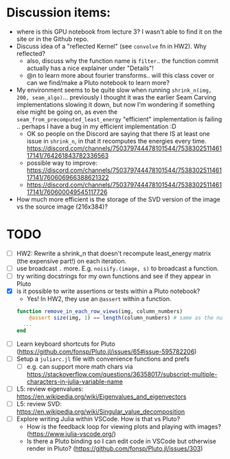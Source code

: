 # Discussion items:
- where is this GPU notebook from lecture 3? I wasn't able to find it on the site or in the Github repo.
- Discuss idea of a "reflected Kernel" (see `convolve` fn in HW2). Why reflected?
  - also, discuss why the function name is `filter`.. the function commit actually has a nice explainer under "Details"!
  - @n to learn more about fourier transforms.. will this class cover or can we find/make a Pluto notebook to learn more?
- My environment seems to be quite slow when running `shrink_n(img, 200, seam_algo)`... previously I thought it was the earlier Seam Carving implementations slowing it down, but now I'm wondering if something else might be going on, as even the `seam_from_precomputed_least_energy` "efficient" implementation is failing .. perhaps I have a bug in my efficient implementation :D
  - OK so people on the Discord are saying that there IS at least one issue in `shrink_n`, in that it recomputes the energies every time. https://discord.com/channels/750379744478101544/753830251146117141/764261843782336563
  - possible way to improve: https://discord.com/channels/750379744478101544/753830251146117141/760606966388621322
  - https://discord.com/channels/750379744478101544/753830251146117141/760600049545117726
- How much more efficient is the storage of the SVD version of the image vs the source image (216x384)?

# TODO

- [ ] HW2: Rewrite a shrink_n that doesn't recompute least_energy matrix (the expensive part!) on each iteration.
- [ ] use broadcast `.` more. E.g. `noisify.(image, s)` to broadcast a function.
- [ ] try writing docstrings for my own functions and see if they appear in Pluto
- [x] is it possible to write assertions or tests within a Pluto notebook?
  - Yes! In HW2, they use an `@assert` within a function.
  ```julia
  function remove_in_each_row_views(img, column_numbers)
	  @assert size(img, 1) == length(column_numbers) # same as the number of rows
    ...
  end
  ```
- [ ] Learn keyboard shortcuts for Pluto (https://github.com/fonsp/Pluto.jl/issues/65#issue-595782206)
- [ ] Setup a `juliarc.jl` file with convenience functions and prefs
  - [ ] e.g. can support more math chars via https://stackoverflow.com/questions/36358017/subscript-multiple-characters-in-julia-variable-name
- [ ] L5: review eigenvalues: https://en.wikipedia.org/wiki/Eigenvalues_and_eigenvectors
- [ ] L5: review SVD: https://en.wikipedia.org/wiki/Singular_value_decomposition
- [ ] Explore writing Julia within VSCode. How is that vs Pluto?
  - How is the feedback loop for viewing plots and playing with images? (https://www.julia-vscode.org/)
  - Is there a Pluto binding so I can edit code in VSCode but otherwise render in Pluto? (https://github.com/fonsp/Pluto.jl/issues/303)
